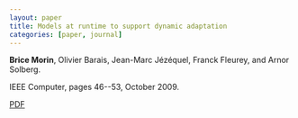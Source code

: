 ```yaml
---
layout: paper
title: Models at runtime to support dynamic adaptation
categories: [paper, journal]
---
```

**Brice Morin**, Olivier Barais, Jean-Marc Jézéquel, Franck Fleurey, and Arnor Solberg. 

IEEE Computer, pages 46--53, October 2009.

[PDF](https://docs.google.com/file/d/0B8COpPaPIDHYdWY0YUpoYlhsWkE/edit?usp=sharing)